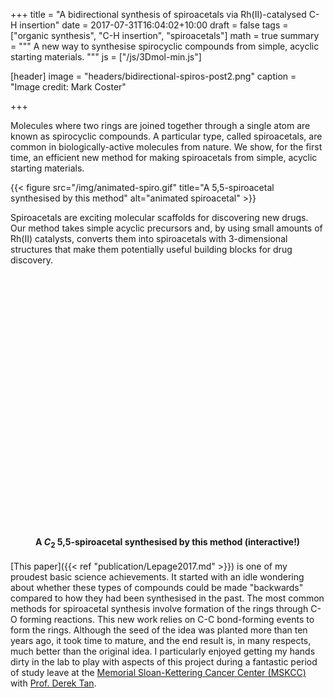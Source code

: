 +++
title = "A bidirectional synthesis of spiroacetals via Rh(II)-catalysed C-H insertion"
date = 2017-07-31T16:04:02+10:00
draft = false
tags = ["organic synthesis", "C-H insertion", "spiroacetals"]
math = true
summary = """
A new way to synthesise spirocyclic compounds from simple, acyclic starting materials.
"""
js = ["/js/3Dmol-min.js"]

[header]
image = "headers/bidirectional-spiros-post2.png"
caption = "Image credit: Mark Coster"

+++

Molecules where two rings are joined together through a single atom are known as spirocyclic compounds. A particular type, called spiroacetals, are common in biologically-active molecules from nature. We show, for the first time, an efficient new method for making spiroacetals from simple, acyclic starting materials.

{{< figure src="/img/animated-spiro.gif" title="A 5,5-spiroacetal synthesised by this method" alt="animated spiroacetal" >}}

Spiroacetals are exciting molecular scaffolds for discovering new drugs. Our method takes simple acyclic precursors and, by using small amounts of Rh(II) catalysts, converts them into spiroacetals with 3-dimensional structures that make them potentially useful building blocks for drug discovery.

<figure>
  <div style="height: 400px; width: 500px; position: relative; width: 100%; margin: 0 auto;" class='viewer_3Dmoljs' data-href='/pdb/spiro.pdb' data-backgroundcolor='0xffffff' data-style='stick'></div>
  <figcaption>
    <h4>A <em>C</em><sub>2</sub> 5,5-spiroacetal synthesised by this method (interactive!)
  </figcaption>
</figure>

[This paper]({{< ref "publication/Lepage2017.md" >}}) is one of my proudest basic science achievements. It started with an idle wondering about whether these types of compounds could be made "backwards" compared to how they had been synthesised in the past. The most common methods for spiroacetal synthesis involve formation of the rings through C-O forming reactions. This new work relies on C-C bond-forming events to form the rings. Although the seed of the idea was planted more than ten years ago, it took time to mature, and the end result is, in many respects, much better than the original idea. I particularly enjoyed getting my hands dirty in the lab to play with aspects of this project during a fantastic period of study leave at the [Memorial Sloan-Kettering Cancer Center (MSKCC)](https://www.mskcc.org/) with [Prof. Derek Tan](https://www.mskcc.org/research-areas/labs/derek-tan/overview).
